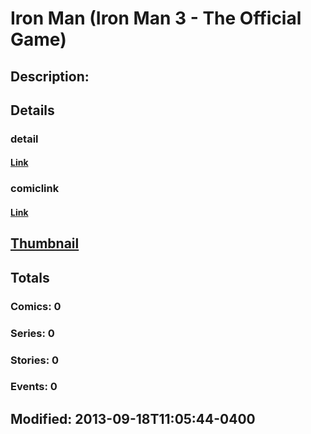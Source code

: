 # Iron Man (Iron Man 3 - The Official Game)
## Description: 
## Details
### detail
#### [Link](http://marvel.com/characters/29/iron_man?utm_campaign=apiRef&utm_source=d8455188da2836f893171a8a63981172)
### comiclink
#### [Link](http://marvel.com/comics/characters/1017320/iron_man_iron_man_3_-_the_official_game?utm_campaign=apiRef&utm_source=d8455188da2836f893171a8a63981172)
## [Thumbnail](http://i.annihil.us/u/prod/marvel/i/mg/9/03/5239c1408c936.jpg)
## Totals
### Comics: 0
### Series: 0
### Stories: 0
### Events: 0
## Modified: 2013-09-18T11:05:44-0400